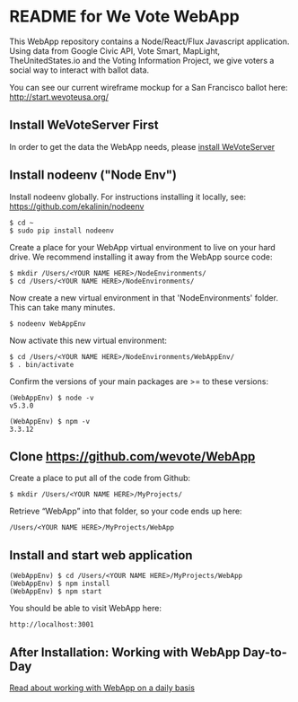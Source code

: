 # README for We Vote WebApp

This WebApp repository contains a Node/React/Flux Javascript application. Using data from
Google Civic API, Vote Smart, MapLight, TheUnitedStates.io and the Voting Information Project, we give voters a
social way to interact with ballot data.

You can see our current wireframe mockup for a San Francisco ballot here:
http://start.wevoteusa.org/

## Install WeVoteServer First
In order to get the data the WebApp needs, please [install WeVoteServer](https://github.com/wevote/WeVoteServer/blob/master/README_API_INSTALL.md)


## Install nodeenv ("Node Env")

Install nodeenv globally. For instructions installing it locally, see: https://github.com/ekalinin/nodeenv

    $ cd ~
    $ sudo pip install nodeenv

Create a place for your WebApp virtual environment to live on your hard drive. We recommend installing it
away from the WebApp source code:

    $ mkdir /Users/<YOUR NAME HERE>/NodeEnvironments/
    $ cd /Users/<YOUR NAME HERE>/NodeEnvironments/

Now create a new virtual environment in that 'NodeEnvironments' folder. This can take many minutes.

    $ nodeenv WebAppEnv

Now activate this new virtual environment:

    $ cd /Users/<YOUR NAME HERE>/NodeEnvironments/WebAppEnv/
    $ . bin/activate

Confirm the versions of your main packages are >= to these versions:

    (WebAppEnv) $ node -v
    v5.3.0

    (WebAppEnv) $ npm -v
    3.3.12


## Clone https://github.com/wevote/WebApp

Create a place to put all of the code from Github:

    $ mkdir /Users/<YOUR NAME HERE>/MyProjects/

Retrieve “WebApp” into that folder, so your code ends up here:

    /Users/<YOUR NAME HERE>/MyProjects/WebApp


## Install and start web application

    (WebAppEnv) $ cd /Users/<YOUR NAME HERE>/MyProjects/WebApp
    (WebAppEnv) $ npm install
    (WebAppEnv) $ npm start

You should be able to visit WebApp here:

    http://localhost:3001


## After Installation: Working with WebApp Day-to-Day

[Read about working with WebApp on a daily basis](README_WORKING_WITH_WEB_APP.md)
